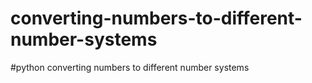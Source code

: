 # converting-numbers-to-different-number-systems
#python converting numbers to different number systems
